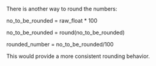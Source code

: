 There is another way to round the numbers:

  no_to_be_rounded = raw_float * 100
  
  no_to_be_rounded = round(no_to_be_rounded)
  
  rounded_number = no_to_be_rounded/100

This would provide a more consistent rounding behavior.
